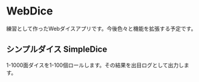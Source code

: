 # WebDice
練習として作ったWebダイスアプリです。今後色々と機能を拡張する予定です。
## シンプルダイス SimpleDice
1-1000面ダイスを1-100個ロールします。その結果を出目ログとして出力します。
